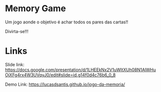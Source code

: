 # Memory Game

Um jogo aonde o objetivo é achar todos os pares das cartas!!

Divirta-se!!!

# Links

Slide link: https://docs.google.com/presentation/d/1LHEEkNx2V1uWItXUh08N1AlWHuOjXFg4rx4W3UVqyJ0/edit#slide=id.g14f0d4c76b6_0_8

Demo Link:
 https://lucasdsantis.github.io/jogo-da-memoria/

